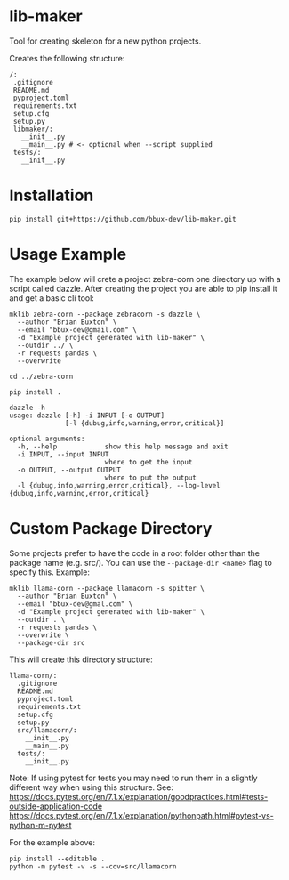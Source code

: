 lib-maker
=============

Tool for creating skeleton for a new python projects.

Creates the following structure:

```
/:
 .gitignore
 README.md
 pyproject.toml
 requirements.txt
 setup.cfg
 setup.py
 libmaker/:
   __init__.py
   __main__.py # <- optional when --script supplied
 tests/:
   __init__.py
```

# Installation

```shell
pip install git+https://github.com/bbux-dev/lib-maker.git
```
# Usage Example

The example below will crete a project zebra-corn one directory up with a
script called dazzle.  After creating the project you are able to pip install it
and get a basic cli tool:

```shell
mklib zebra-corn --package zebracorn -s dazzle \
  --author "Brian Buxton" \
  --email "bbux-dev@gmail.com" \
  -d "Example project generated with lib-maker" \
  --outdir ../ \
  -r requests pandas \
  --overwrite

cd ../zebra-corn

pip install .

dazzle -h
usage: dazzle [-h] -i INPUT [-o OUTPUT]
              [-l {dubug,info,warning,error,critical}]

optional arguments:
  -h, --help            show this help message and exit
  -i INPUT, --input INPUT
                        where to get the input
  -o OUTPUT, --output OUTPUT
                        where to put the output
  -l {dubug,info,warning,error,critical}, --log-level {dubug,info,warning,error,critical}
```

# Custom Package Directory

Some projects prefer to have the code in a root folder other than the package name (e.g. src/). You can use the
`--package-dir <name>` flag to specify this.  Example:

```shell
mklib llama-corn --package llamacorn -s spitter \
  --author "Brian Buxton" \
  --email "bbux-dev@gmal.com" \
  -d "Example project generated with lib-maker" \
  --outdir . \
  -r requests pandas \
  --overwrite \
  --package-dir src
```

This will create this directory structure:

```
llama-corn/:
  .gitignore
  README.md
  pyproject.toml
  requirements.txt
  setup.cfg
  setup.py
  src/llamacorn/:
    __init__.py
    __main__.py
  tests/:
    __init__.py
```

Note: If using pytest for tests you may need to run them in a slightly different way when using this structure. See:
https://docs.pytest.org/en/7.1.x/explanation/goodpractices.html#tests-outside-application-code
https://docs.pytest.org/en/7.1.x/explanation/pythonpath.html#pytest-vs-python-m-pytest

For the example above:

```shell
pip install --editable .
python -m pytest -v -s --cov=src/llamacorn
```